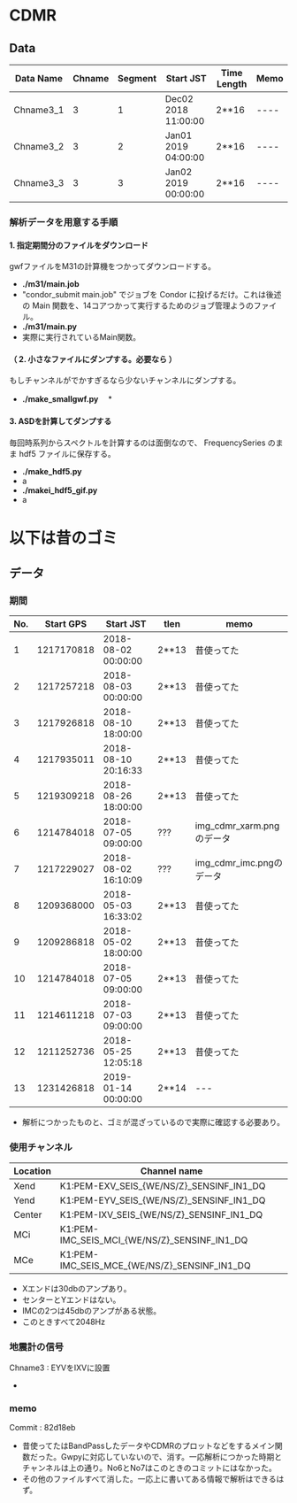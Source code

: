 # CDMR


## Data

|Data Name | Chname | Segment | Start JST           | Time Length  | Memo |
| -------  | ------ | ------- | ------------------- | ------------ | ---- |
|Chname3_1 | 3      | 1       | Dec02 2018 11:00:00 | 2**16        | ---- |
|Chname3_2 | 3      | 2       | Jan01 2019 04:00:00 | 2**16        | ---- |
|Chname3_3 | 3      | 3       | Jan02 2019 00:00:00 | 2**16        | ---- |


### 解析データを用意する手順
#### 1. 指定期間分のファイルをダウンロード
gwfファイルをM31の計算機をつかってダウンロードする。

* **./m31/main.job**
 * 	"condor_submit main.job" でジョブを Condor に投げるだけ。これは後述の Main 関数を、14コアつかって実行するためのジョブ管理ようのファイル。
* **./m31/main.py**
 * 実際に実行されているMain関数。
 
#### （ 2. 小さなファイルにダンプする。必要なら ）
もしチャンネルがでかすぎるなら少ないチャンネルにダンプする。

* **./make_smallgwf.py**
　* 

#### 3. ASDを計算してダンプする
毎回時系列からスペクトルを計算するのは面倒なので、 FrequencySeries のまま hdf5 ファイルに保存する。

* **./make_hdf5.py**
 * a
* **./makei_hdf5_gif.py**
 * a




# 以下は昔のゴミ
## データ
### 期間
|No.   |Start GPS  | Start JST           | tlen  | memo |
| ---  |---------- | --------------------| ----- | --- |
|1     |1217170818 | 2018-08-02 00:00:00 | 2**13 | 昔使ってた |
|2     |1217257218 | 2018-08-03 00:00:00 | 2**13 | 昔使ってた |
|3     |1217926818 | 2018-08-10 18:00:00 | 2**13 | 昔使ってた |
|4     |1217935011 | 2018-08-10 20:16:33 | 2**13 | 昔使ってた |
|5     |1219309218 | 2018-08-26 18:00:00 | 2**13 | 昔使ってた |
|6     |1214784018 | 2018-07-05 09:00:00 | ???   | img\_cdmr\_xarm.pngのデータ |
|7     |1217229027 | 2018-08-02 16:10:09 | ???   | img\_cdmr\_imc.pngのデータ |
|8     |1209368000 | 2018-05-03 16:33:02 | 2**13 | 昔使ってた |
|9     |1209286818 | 2018-05-02 18:00:00 | 2**13 | 昔使ってた |
|10    |1214784018 | 2018-07-05 09:00:00 | 2**13 | 昔使ってた |
|11    |1214611218 | 2018-07-03 09:00:00 | 2**13 | 昔使ってた |
|12    |1211252736 | 2018-05-25 12:05:18 | 2**13 | 昔使ってた |
|13    |1231426818 | 2019-01-14 00:00:00 | 2**14 | --- |

 * 解析につかったものと、ゴミが混ざっているので実際に確認する必要あり。


### 使用チャンネル
|Location| Channel name|
|---|---|
|Xend  | K1:PEM-EXV\_SEIS\_{WE/NS/Z}\_SENSINF\_IN1\_DQ | 
|Yend  | K1:PEM-EYV\_SEIS\_{WE/NS/Z}\_SENSINF\_IN1\_DQ |
|Center| K1:PEM-IXV\_SEIS\_{WE/NS/Z}\_SENSINF\_IN1\_DQ |
|MCi | K1:PEM-IMC\_SEIS\_MCI\_{WE/NS/Z}\_SENSINF\_IN1\_DQ |
|MCe | K1:PEM-IMC\_SEIS\_MCE\_{WE/NS/Z}\_SENSINF\_IN1\_DQ |


 * Xエンドは30dbのアンプあり。
 * センターとYエンドはない。
 * IMCの2つは45dbのアンプがある状態。
 * このときすべて2048Hz



### 地震計の信号

Chname3 : EYVをIXVに設置

 *  





### memo

Commit : 82d18eb

* 昔使ってたはBandPassしたデータやCDMRのプロットなどをするメイン関数だった。Gwpyに対応していないので、消す。一応解析につかった時期とチャンネルは上の通り。No6とNo7はこのときのコミットにはなかった。
* その他のファイルすべて消した。一応上に書いてある情報で解析はできるはず。





